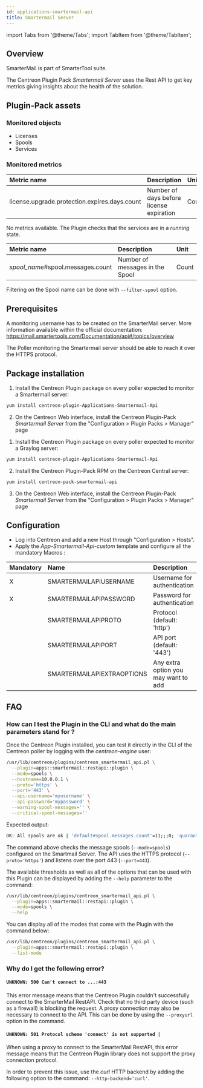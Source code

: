 ```yaml
---
id: applications-smartermail-api
title: Smartermail Server
---
```

import Tabs from '@theme/Tabs';
import TabItem from '@theme/TabItem';


## Overview

SmarterMail is part of SmarterTool suite. 

The Centreon Plugin Pack *Smartermail Server* uses the Rest API to get key metrics
giving insights about the health of the solution.

## Plugin-Pack assets

### Monitored objects

* Licenses
* Spools
* Services 

### Monitored metrics

<Tabs groupId="sync">
<TabItem value="Licenses" label="Licenses">

| Metric name                                    | Description                                | Unit   |
| :--------------------------------------------- | :----------------------------------------- | :----- |
| license.upgrade.protection.expires.days.count  | Number of days before license expiration   | Count  |

</TabItem>
<TabItem value="Services" label="Services">

No metrics available. The Plugin checks that the services are in a *running* state. 

</TabItem>
<TabItem value="Spools" label="Spools">

| Metric name                        | Description                       | Unit   |
| :--------------------------------- | :-------------------------------- | :----- |
| *spool_name*#spool.messages.count  | Number of messages in the Spool   | Count  |

Filtering on the Spool name can be done with `--filter-spool` option. 

</TabItem>
</Tabs>

## Prerequisites

A monitoring username has to be created on the SmarterMail server. More information available 
within the official documentation: https://mail.smartertools.com/Documentation/api#/topics/overview 

The Poller monitoring the Smartermail server should be able to reach it over the 
HTTPS protocol. 

## Package installation

<Tabs groupId="sync">
<TabItem value="Online IMP Licence & IT100 Editions" label="Online IMP Licence & IT100 Editions">

1. Install the Centreon Plugin package on every poller expected to monitor a Smartermail server:

```bash
yum install centreon-plugin-Applications-Smartermail-Api
```

2. On the Centreon Web interface, install the Centreon Plugin-Pack *Smartermail Server* from the "Configuration > Plugin Packs > Manager" page

</TabItem>
<TabItem value="Offline IMP License" label="Offline IMP License">

1. Install the Centreon Plugin package on every poller expected to monitor a Graylog server:

```bash
yum install centreon-plugin-Applications-Smartermail-Api
```

2. Install the Centreon Plugin-Pack RPM on the Centreon Central server:

```bash
yum install centreon-pack-smartermail-api
```

3. On the Centreon Web interface, install the Centreon Plugin-Pack *Smartermail Server* from the "Configuration > Plugin Packs > Manager" page

</TabItem>
</Tabs>

## Configuration

* Log into Centreon and add a new Host through "Configuration > Hosts".
* Apply the *App-Smartermail-Api-custom* template and configure all the mandatory Macros :

| Mandatory | Name                       | Description                           |
| :-------- | :------------------------- | :------------------------------------ |
| X         | SMARTERMAILAPIUSERNAME     | Username for authentication           |
| X         | SMARTERMAILAPIPASSWORD     | Password for authentication           | 
|           | SMARTERMAILAPIPROTO        | Protocol (default: 'http')            |
|           | SMARTERMAILAPIPORT         | API port (default: '443')             |
|           | SMARTERMAILAPIEXTRAOPTIONS | Any extra option you may want to add  |

## FAQ

### How can I test the Plugin in the CLI and what do the main parameters stand for ?

Once the Centreon Plugin installed, you can test it directly in the CLI of the
Centreon poller by logging with the *centreon-engine* user:

```bash
/usr/lib/centreon/plugins/centreon_smartermail_api.pl \
  --plugin=apps::smartermail::restapi::plugin \
  --mode=spools \
  --hostname=10.0.0.1 \
  --proto='https' \
  --port='443' \
  --api-username='myusername' \
  --api-password='mypassword' \
  --warning-spool-messages='' \
  --critical-spool-messages=''
```

Expected output:

```bash
OK: All spools are ok | 'default#spool.messages.count'=11;;;0; 'quarantine_limit#spool.messages.count'=5000;;;0; 'spam#spool.messages.count'=0;;;0; 'spool_limit#spool.messages.count'=50000;;;0; 'throttledDomains#spool.messages.count'=0;;;0; 'throttledMailingLists#spool.messages.count'=0;;;0; 'throttledUsers#spool.messages.count'=0;;;0; 'virus#spool.messages.count'=0;;;0; 'waiting#spool.messages.count'=3;;;0;
```

The command above checks the message spools (`--mode=spools`) configured on the Smartmail Server. The API uses the HTTPS 
protocol (`--proto='https'`) and listens over the port 443 (`--port=443`). 

The available thresholds as well as all of the options that can be used with
this Plugin can be displayed by adding the `--help` parameter to the 
command:

```bash
/usr/lib/centreon/plugins/centreon_smartermail_api.pl \
  --plugin=apps::smartermail::restapi::plugin \
  --mode=spools \
  --help
```

You can display all of the modes that come with the Plugin with the command
below:

```bash
/usr/lib/centreon/plugins/centreon_smartermail_api.pl \
  --plugin=apps::smartermail::restapi::plugin \
  --list-mode
```

### Why do I get the following error?

#### `UNKNOWN: 500 Can't connect to ...:443`

This error message means that the Centreon Plugin couldn't successfully connect
to the SmarterMail RestAPI. Check that no third party device
(such as a firewall) is blocking the request. A proxy connection may also be 
necessary to connect to the API. This can be done by using the `--proxyurl`
option in the command.

#### `UNKNOWN: 501 Protocol scheme 'connect' is not supported |`

When using a proxy to connect to the SmarterMail RestAPI, this error
message means that the Centreon Plugin library does not support the proxy
connection protocol.

In order to prevent this issue, use the *curl* HTTP backend by adding the
following option to the command: `--http-backend='curl'`.